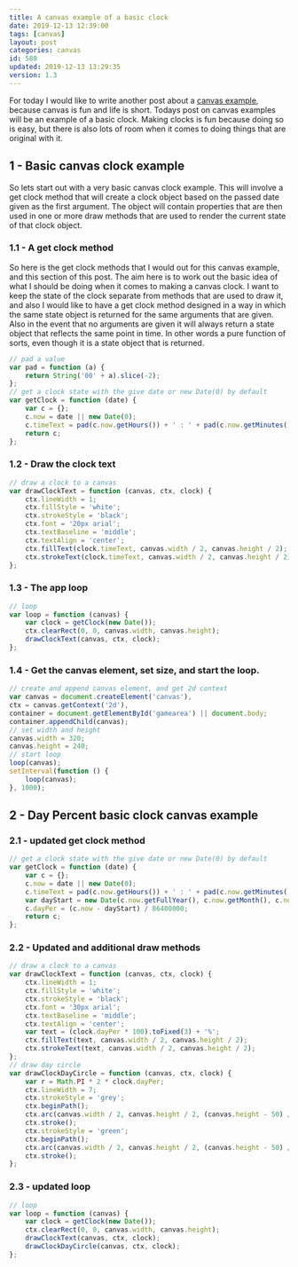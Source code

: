 ```yaml
---
title: A canvas example of a basic clock
date: 2019-12-13 12:39:00
tags: [canvas]
layout: post
categories: canvas
id: 580
updated: 2019-12-13 13:29:35
version: 1.3
---
```


For today I would like to write another post about a [canvas example](https://developer.mozilla.org/en-US/docs/Web/API/Canvas_API/Tutorial), because canvas is fun and life is short. Todays post on canvas examples will be an example of a basic clock. Making clocks is fun because doing so is easy, but there is also lots of room when it comes to doing things that are original with it.

<!-- more -->

## 1 - Basic canvas clock example

So lets start out with a very basic canvas clock example. This will involve a get clock method that will create a clock object based on the passed date given as the first argument. The object will contain properties that are then used in one or more draw methods that are used to render the current state of that clock object.

### 1.1 - A get clock method

So here is the get clock methods that I would out for this canvas example, and this section of this post. The aim here is to work out the basic idea of what I should be doing when it comes to making a canvas clock. I want to keep the state of the clock separate from methods that are used to draw it, and also I would like to have a get clock method designed in a way in which the same state object is returned for the same arguments that are given. Also in the event that no arguments are given it will always return a state object that reflects the same point in time. In other words a pure function of sorts, even though it is a state object that is returned.

```js
// pad a value
var pad = function (a) {
    return String('00' + a).slice(-2);
};
// get a clock state with the give date or new Date(0) by default
var getClock = function (date) {
    var c = {};
    c.now = date || new Date(0);
    c.timeText = pad(c.now.getHours()) + ' : ' + pad(c.now.getMinutes()) + ' : ' + pad(c.now.getSeconds());
    return c;
};
```

### 1.2 - Draw the clock text

```js
// draw a clock to a canvas
var drawClockText = function (canvas, ctx, clock) {
    ctx.lineWidth = 1;
    ctx.fillStyle = 'white';
    ctx.strokeStyle = 'black';
    ctx.font = '20px arial';
    ctx.textBaseline = 'middle';
    ctx.textAlign = 'center';
    ctx.fillText(clock.timeText, canvas.width / 2, canvas.height / 2);
    ctx.strokeText(clock.timeText, canvas.width / 2, canvas.height / 2);
};
```

### 1.3 - The app loop

```js
// loop
var loop = function (canvas) {
    var clock = getClock(new Date());
    ctx.clearRect(0, 0, canvas.width, canvas.height);
    drawClockText(canvas, ctx, clock);
};
```

### 1.4 - Get the canvas element, set size, and start the loop.

```js
// create and append canvas element, and get 2d context
var canvas = document.createElement('canvas'),
ctx = canvas.getContext('2d'),
container = document.getElementById('gamearea') || document.body;
container.appendChild(canvas);
// set width and height
canvas.width = 320;
canvas.height = 240;
// start loop
loop(canvas);
setInterval(function () {
    loop(canvas);
}, 1000);

```

## 2 - Day Percent basic clock canvas example

### 2.1 - updated get clock method

```js
// get a clock state with the give date or new Date(0) by default
var getClock = function (date) {
    var c = {};
    c.now = date || new Date(0);
    c.timeText = pad(c.now.getHours()) + ' : ' + pad(c.now.getMinutes()) + ' : ' + pad(c.now.getSeconds());
    var dayStart = new Date(c.now.getFullYear(), c.now.getMonth(), c.now.getDate(), 0, 0, 0, 0);
    c.dayPer = (c.now - dayStart) / 86400000;
    return c;
};
```

### 2.2 - Updated and additional draw methods

```js
// draw a clock to a canvas
var drawClockText = function (canvas, ctx, clock) {
    ctx.lineWidth = 1;
    ctx.fillStyle = 'white';
    ctx.strokeStyle = 'black';
    ctx.font = '30px arial';
    ctx.textBaseline = 'middle';
    ctx.textAlign = 'center';
    var text = (clock.dayPer * 100).toFixed(3) + '%';
    ctx.fillText(text, canvas.width / 2, canvas.height / 2);
    ctx.strokeText(text, canvas.width / 2, canvas.height / 2);
};
// draw day circle
var drawClockDayCircle = function (canvas, ctx, clock) {
    var r = Math.PI * 2 * clock.dayPer;
    ctx.lineWidth = 7;
    ctx.strokeStyle = 'grey';
    ctx.beginPath();
    ctx.arc(canvas.width / 2, canvas.height / 2, (canvas.height - 50) / 2, 0, Math.PI * 2);
    ctx.stroke();
    ctx.strokeStyle = 'green';
    ctx.beginPath();
    ctx.arc(canvas.width / 2, canvas.height / 2, (canvas.height - 50) / 2, 0, r);
    ctx.stroke();
};
```

### 2.3 - updated loop

```js
// loop
var loop = function (canvas) {
    var clock = getClock(new Date());
    ctx.clearRect(0, 0, canvas.width, canvas.height);
    drawClockText(canvas, ctx, clock);
    drawClockDayCircle(canvas, ctx, clock);
};
```